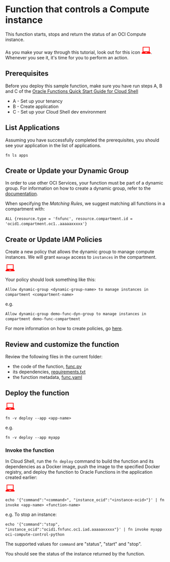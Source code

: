 # Function that controls a Compute instance

This function starts, stops and return the status of an OCI Compute instance.

As you make your way through this tutorial, look out for this icon ![user input icon](./images/userinput.png).
Whenever you see it, it's time for you to perform an action.


## Prerequisites

Before you deploy this sample function, make sure you have run steps A, B 
and C of the [Oracle Functions Quick Start Guide for Cloud Shell](https://www.oracle.com/webfolder/technetwork/tutorials/infographics/oci_functions_cloudshell_quickview/functions_quickview_top/functions_quickview/index.html)
* A - Set up your tenancy
* B - Create application
* C - Set up your Cloud Shell dev environment


## List Applications 

Assuming you have successfully completed the prerequisites, you should see your 
application in the list of applications.

```
fn ls apps
```


## Create or Update your Dynamic Group

In order to use other OCI Services, your function must be part of a dynamic 
group. For information on how to create a dynamic group, refer to the 
[documentation](https://docs.cloud.oracle.com/iaas/Content/Identity/Tasks/managingdynamicgroups.htm#To).

When specifying the *Matching Rules*, we suggest matching all functions in a compartment with:

```
ALL {resource.type = 'fnfunc', resource.compartment.id = 'ocid1.compartment.oc1..aaaaaxxxxx'}
```


## Create or Update IAM Policies

Create a new policy that allows the dynamic group to manage compute instances. 
We will grant `manage` access to `instances` in the compartment.

![user input icon](./images/userinput.png)

Your policy should look something like this:
```
Allow dynamic-group <dynamic-group-name> to manage instances in compartment <compartment-name>
```
e.g.
```
Allow dynamic-group demo-func-dyn-group to manage instances in compartment demo-func-compartment
```

For more information on how to create policies, go [here](https://docs.cloud.oracle.com/iaas/Content/Identity/Concepts/policysyntax.htm).


## Review and customize the function

Review the following files in the current folder:
* the code of the function, [func.py](./func.py)
* its dependencies, [requirements.txt](./requirements.txt)
* the function metadata, [func.yaml](./func.yaml)


## Deploy the function

![user input icon](./images/userinput.png)
```
fn -v deploy --app <app-name>
```
e.g.
```
fn -v deploy --app myapp
```

### Invoke the function

In Cloud Shell, run the `fn deploy` command to build the function and its dependencies as a Docker image, 
push the image to the specified Docker registry, and deploy the function to Oracle Functions 
in the application created earlier:

![user input icon](./images/userinput.png)
```
echo '{"command":"<command>", "instance_ocid":"<instance-ocid>"}' | fn invoke <app-name> <function-name>
```
e.g. To stop an instance:
```
echo '{"command":"stop", "instance_ocid":"ocid1.fnfunc.oc1.iad.aaaaaxxxxx"}' | fn invoke myapp oci-compute-control-python
```
The supported values for `command` are "status", "start" and "stop".


You should see the status of the instance returned by the function.
